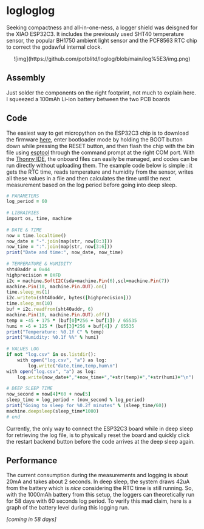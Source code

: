 # logloglog

Seeking compactness and all-in-one-ness, a logger shield was deisgned for the XIAO ESP32C3. It includes the previously used SHT40 temperature sensor, the popular BH1750 ambient light sensor and the PCF8563 RTC chip to correct the godawful internal clock.

<p align="center">
  ![img](https://github.com/potblitd/loglog/blob/main/log%5E3/img.png)
</p>

## Assembly

Just solder the components on the right footprint, not much to explain here. I squeezed a 100mAh Li-ion battery between the two PCB boards

## Code

The easiest way to get micropython on the ESP32C3 chip is to download the firmware [here](https://micropython.org/download/esp32c3-usb/), enter bootloader mode by holding the BOOT button down while pressing the RESET button, and then flash the chip with the bin file using [esptool](https://docs.espressif.com/projects/esptool/en/latest/esp32/) through the command prompt at the right COM port. With the [Thonny IDE](https://thonny.org/), the onboard files can easily be managed, and codes can be run directly without uploading them. The example code below is simple : it gets the RTC time, reads temperature and humidity from the sensor, writes all these values in a file and then calculates the time until the next measurement based on the log period before going into deep sleep.

```ruby
# PARAMETERS
log_period = 60
 
# LIBRAIRIES
import os, time, machine
 
# DATE & TIME
now = time.localtime()
now_date = "-".join(map(str, now[0:3]))
now_time = ":".join(map(str, now[3:6]))
print("Date and time:", now_date, now_time)
 
# TEMPERATURE & HUMIDITY
sht40addr = 0x44
highprecision = 0XFD
i2c = machine.SoftI2C(sda=machine.Pin(6),scl=machine.Pin(7))
machine.Pin(10, machine.Pin.OUT).on()
time.sleep_ms(1)
i2c.writeto(sht40addr, bytes([highprecision]))
time.sleep_ms(10)
buf = i2c.readfrom(sht40addr, 6)
machine.Pin(10, machine.Pin.OUT).off()
temp = -45 + 175 * (buf[0]*256 + buf[1]) / 65535
humi = -6 + 125 * (buf[3]*256 + buf[4]) / 65535
print("Temperature: %0.1f C" % temp)
print("Humidity: %0.1f %%" % humi)
 
# VALUES LOG
if not "log.csv" in os.listdir():
    with open("log.csv", "a") as log:
        log.write("date,time,temp,hum\n")
with open("log.csv", "a") as log:
    log.write(now_date+","+now_time+","+str(temp)+","+str(humi)+"\n")
 
# DEEP SLEEP TIME
now_second = now[4]*60 + now[5]
sleep_time = log_period - (now_second % log_period)
print("Going to sleep for %0.2f minutes" % (sleep_time/60))
machine.deepsleep(sleep_time*1000)
# end
```

Currently, the only way to connect the ESP32C3 board while in deep sleep for retrieving the log file, is to physically reset the board and quickly click the restart backend button before the code arrives at the deep sleep again.

## Performance

The current consumption during the measurements and logging is about 20mA and takes about 2 seconds. In deep sleep, the system draws 42uA from the battery which is *nice* considering the RTC time is still running. So, with the 1000mAh battery from this setup, the loggers can theoretically run for 58 days with 60 seconds log period. To verify this mad claim, here is a graph of the battery level during this logging run.

*[coming in 58 days]*





